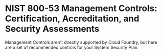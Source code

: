 # NIST 800-53 Management Controls: Certification, Accreditation, and Security Assessments

Management Controls aren't directly supported by Cloud Foundry, but here are a set of recommended controls for your System Security Plan.